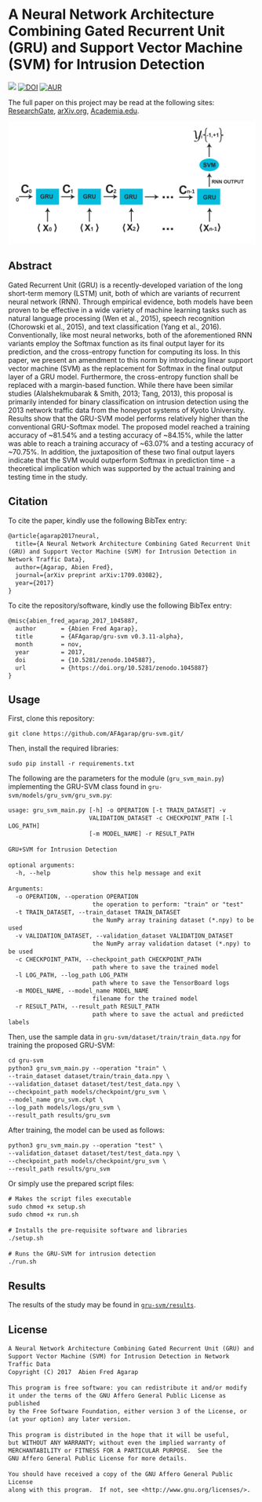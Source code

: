 A Neural Network Architecture Combining Gated Recurrent Unit (GRU) and Support Vector Machine (SVM) for Intrusion Detection
===

![](https://img.shields.io/badge/DOI-cs.NE%2F1709.03082-blue.svg)
[![DOI](https://zenodo.org/badge/DOI/10.5281/zenodo.1045887.svg)](https://doi.org/10.5281/zenodo.1045887)
[![AUR](https://img.shields.io/aur/license/yaourt.svg)]()

The full paper on this project may be read at the following sites: [ResearchGate](https://goo.gl/muZP5A), [arXiv.org](https://arxiv.org/abs/1709.03082), [Academia.edu](https://goo.gl/8aBXpX).

![](figures/gru-svm-expanded.png)

## Abstract
Gated Recurrent Unit (GRU) is a recently-developed variation of the long short-term memory (LSTM) unit, both of which
are variants of recurrent neural network (RNN). Through empirical evidence, both models have been proven to be effective
in a wide variety of machine learning tasks such as natural language processing (Wen et al., 2015), speech
recognition (Chorowski et al., 2015), and text classification (Yang et al., 2016). Conventionally, like most
neural networks, both of the aforementioned RNN variants employ the Softmax function as its final output layer for its
prediction, and the cross-entropy function for computing its loss. In this paper, we present an amendment to this norm
by introducing linear support vector machine (SVM) as the replacement for Softmax in the final output layer of a GRU 
model. Furthermore, the cross-entropy function shall be replaced with a margin-based function. While there have been
similar studies (Alalshekmubarak & Smith, 2013; Tang, 2013), this proposal is primarily intended for binary
classification on intrusion detection using the 2013 network traffic data from the honeypot systems of Kyoto University.
Results show that the GRU-SVM model performs relatively higher than the conventional GRU-Softmax model. The proposed
model reached a training accuracy of ~81.54% and a testing accuracy of ~84.15%, while the latter was able to reach a
training accuracy of ~63.07% and a testing accuracy of ~70.75%. In addition, the juxtaposition of these two final output
layers indicate that the SVM would outperform Softmax in prediction time - a theoretical implication which was supported
by the actual training and testing time in the study.

## Citation

To cite the paper, kindly use the following BibTex entry:
```
@article{agarap2017neural,
  title={A Neural Network Architecture Combining Gated Recurrent Unit (GRU) and Support Vector Machine (SVM) for Intrusion Detection in Network Traffic Data},
  author={Agarap, Abien Fred},
  journal={arXiv preprint arXiv:1709.03082},
  year={2017}
}
```

To cite the repository/software, kindly use the following BibTex entry:
```
@misc{abien_fred_agarap_2017_1045887,
  author       = {Abien Fred Agarap},
  title        = {AFAgarap/gru-svm v0.3.11-alpha},
  month        = nov,
  year         = 2017,
  doi          = {10.5281/zenodo.1045887},
  url          = {https://doi.org/10.5281/zenodo.1045887}
}
```

## Usage

First, clone this repository:

```buildoutcfg
git clone https://github.com/AFAgarap/gru-svm.git/
```

Then, install the required libraries:

```buildoutcfg
sudo pip install -r requirements.txt
```

The following are the parameters for the module (`gru_svm_main.py`) implementing the GRU-SVM class found in `gru-svm/models/gru_svm/gru_svm.py`:

```buildoutcfg
usage: gru_svm_main.py [-h] -o OPERATION [-t TRAIN_DATASET] -v
                       VALIDATION_DATASET -c CHECKPOINT_PATH [-l LOG_PATH]
                       [-m MODEL_NAME] -r RESULT_PATH

GRU+SVM for Intrusion Detection

optional arguments:
  -h, --help            show this help message and exit

Arguments:
  -o OPERATION, --operation OPERATION
                        the operation to perform: "train" or "test"
  -t TRAIN_DATASET, --train_dataset TRAIN_DATASET
                        the NumPy array training dataset (*.npy) to be used
  -v VALIDATION_DATASET, --validation_dataset VALIDATION_DATASET
                        the NumPy array validation dataset (*.npy) to be used
  -c CHECKPOINT_PATH, --checkpoint_path CHECKPOINT_PATH
                        path where to save the trained model
  -l LOG_PATH, --log_path LOG_PATH
                        path where to save the TensorBoard logs
  -m MODEL_NAME, --model_name MODEL_NAME
                        filename for the trained model
  -r RESULT_PATH, --result_path RESULT_PATH
                        path where to save the actual and predicted labels
```

Then, use the sample data in `gru-svm/dataset/train/train_data.npy` for training the proposed GRU-SVM:

```buildoutcfg
cd gru-svm
python3 gru_svm_main.py --operation "train" \
--train_dataset dataset/train/train_data.npy \
--validation_dataset dataset/test/test_data.npy \
--checkpoint_path models/checkpoint/gru_svm \
--model_name gru_svm.ckpt \
--log_path models/logs/gru_svm \
--result_path results/gru_svm
```

After training, the model can be used as follows:

```buildoutcfg
python3 gru_svm_main.py --operation "test" \
--validation_dataset dataset/test/test_data.npy \
--checkpoint_path models/checkpoint/gru_svm \
--result_path results/gru_svm
```

Or simply use the prepared script files:

```buildoutcfg
# Makes the script files executable
sudo chmod +x setup.sh
sudo chmod +x run.sh

# Installs the pre-requisite software and libraries
./setup.sh

# Runs the GRU-SVM for intrusion detection
./run.sh
```

## Results

The results of the study may be found in [`gru-svm/results`](https://github.com/AFAgarap/gru-svm/tree/master/results).

## License

	A Neural Network Architecture Combining Gated Recurrent Unit (GRU) and
	Support Vector Machine (SVM) for Intrusion Detection in Network Traffic Data
	Copyright (C) 2017  Abien Fred Agarap

	This program is free software: you can redistribute it and/or modify
	it under the terms of the GNU Affero General Public License as published
	by the Free Software Foundation, either version 3 of the License, or
	(at your option) any later version.

	This program is distributed in the hope that it will be useful,
	but WITHOUT ANY WARRANTY; without even the implied warranty of
	MERCHANTABILITY or FITNESS FOR A PARTICULAR PURPOSE.  See the
	GNU Affero General Public License for more details.

	You should have received a copy of the GNU Affero General Public License
	along with this program.  If not, see <http://www.gnu.org/licenses/>.
